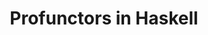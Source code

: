 ---
title: Profunctors in Haskell
url: http://blog.sigfpe.com/2011/07/profunctors-in-haskell.html
type: article
tags:
- profunctors
doHaskell-type: blog post
---